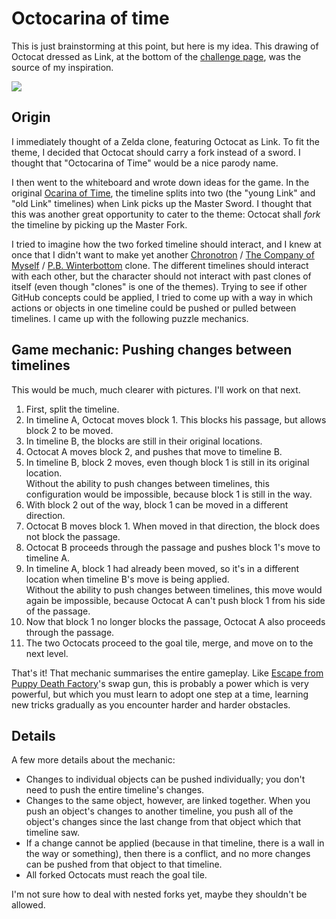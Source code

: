 # Octocarina of time

This is just brainstorming at this point, but here is my idea. This drawing of Octocat dressed as Link, at the bottom of the [challenge page](https://github.com/blog/1303-github-game-off), was the source of my inspiration.

![](https://a248.e.akamai.net/camo.github.com/216c9ac4f3485cd4717ae5cabb33b1b39293f45d/687474703a2f2f692e696d6775722e636f6d2f536c644d772e6a7067)

## Origin

I immediately thought of a Zelda clone, featuring Octocat as Link. To fit the theme, I decided that Octocat should carry a fork instead of a sword. I thought that "Octocarina of Time" would be a nice parody name.

I then went to the whiteboard and wrote down ideas for the game. In the original [Ocarina of Time](http://en.wikipedia.org/wiki/The_Legend_of_Zelda:_Ocarina_of_Time), the timeline splits into two (the "young Link" and "old Link" timelines) when Link picks up the Master Sword. I thought that this was another great opportunity to cater to the theme: Octocat shall *fork* the timeline by picking up the Master Fork.

I tried to imagine how the two forked timeline should interact, and I knew at once that I didn't want to make yet another [Chronotron](http://www.kongregate.com/games/Scarybug/chronotron) / [The Company of Myself](http://www.kongregate.com/games/2DArray/the-company-of-myself) / [P.B. Winterbottom](http://www.winterbottomgame.com/) clone. The different timelines should interact with each other, but the character should not interact with past clones of itself (even though "clones" is one of the themes). Trying to see if other GitHub concepts could be applied, I tried to come up with a way in which actions or objects in one timeline could be pushed or pulled between timelines. I came up with the following puzzle mechanics.

## Game mechanic: Pushing changes between timelines

This would be much, much clearer with pictures. I'll work on that next.

1. First, split the timeline.
2. In timeline A, Octocat moves block 1. This blocks his passage, but allows block 2 to be moved.
3. In timeline B, the blocks are still in their original locations.
4. Octocat A moves block 2, and pushes that move to timeline B.
5. In timeline B, block 2 moves, even though block 1 is still in its original location.  
   Without the ability to push changes between timelines, this configuration would be impossible, because block 1 is still in the way.
6. With block 2 out of the way, block 1 can be moved in a different direction.
7. Octocat B moves block 1. When moved in that direction, the block does not block the passage.
8. Octocat B proceeds through the passage and pushes block 1's move to timeline A.
9. In timeline A, block 1 had already been moved, so it's in a different location when timeline B's move is being applied.  
   Without the ability to push changes between timelines, this move would again be impossible, because Octocat A can't push block 1 from his side of the passage.
10. Now that block 1 no longer blocks the passage, Octocat A also proceeds through the passage.
11. The two Octocats proceed to the goal tile, merge, and move on to the next level.

That's it! That mechanic summarises the entire gameplay. Like [Escape from Puppy Death Factory](http://armorgames.com/play/12210/escape-from-puppy-death-factory)'s swap gun, this is probably a power which is very powerful, but which you must learn to adopt one step at a time, learning new tricks gradually as you encounter harder and harder obstacles.

## Details

A few more details about the mechanic:

* Changes to individual objects can be pushed individually; you don't need to push the entire timeline's changes.
* Changes to the same object, however, are linked together. When you push an object's changes to another timeline, you push all of the object's changes since the last change from that object which that timeline saw.
* If a change cannot be applied (because in that timeline, there is a wall in the way or something), then there is a conflict, and no more changes can be pushed from that object to that timeline.
* All forked Octocats must reach the goal tile.

I'm not sure how to deal with nested forks yet, maybe they shouldn't be allowed.
